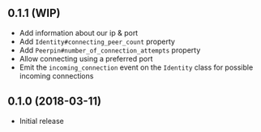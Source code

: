 ## 0.1.1 (WIP)

* Add information about our ip & port
* Add `Identity#connecting_peer_count` property
* Add `Peerpin#number_of_connection_attempts` property
* Allow connecting using a preferred port
* Emit the `incoming_connection` event on the `Identity` class for possible incoming connections

## 0.1.0 (2018-03-11)

* Initial release